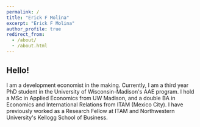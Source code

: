 ```yaml
---
permalink: /
title: "Erick F Molina"
excerpt: "Erick F Molina"
author_profile: true
redirect_from: 
  - /about/
  - /about.html
---
```


## Hello!

I am a development economist in the making. Currently, I am a third year PhD student in the University of Wisconsin-Madison's AAE program. I hold a MSc in Applied Economics from UW Madison, and a double BA in Economics and International Relations from ITAM (Mexico City). I have previously worked as a Research Fellow at ITAM and Northwestern University's Kellogg School of Business.
